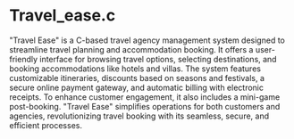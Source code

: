 # Travel_ease.c
"Travel Ease" is a C-based travel agency management system designed to streamline travel planning and accommodation booking. It offers a user-friendly interface for browsing travel options, selecting destinations, and booking accommodations like hotels and villas. The system features customizable itineraries, discounts based on seasons and festivals, a secure online payment gateway, and automatic billing with electronic receipts. To enhance customer engagement, it also includes a mini-game post-booking. "Travel Ease" simplifies operations for both customers and agencies, revolutionizing travel booking with its seamless, secure, and efficient processes.
